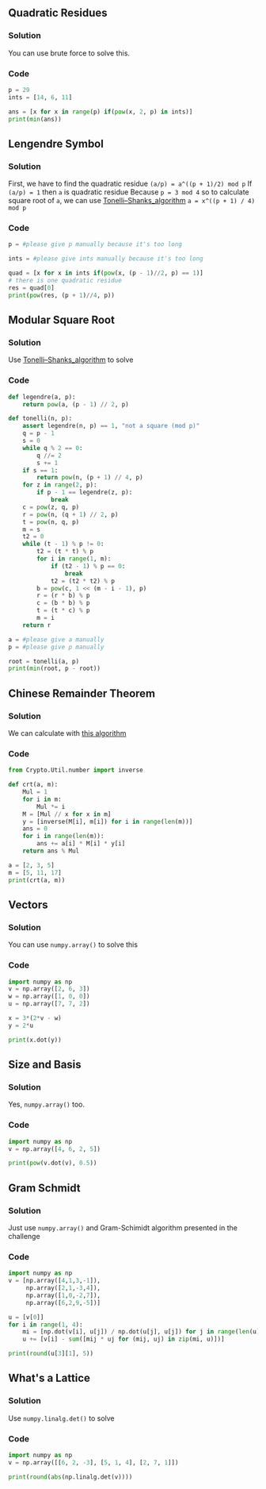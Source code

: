 ## Quadratic Residues
### Solution
You can use brute force to solve this.

### Code

```python
p = 29
ints = [14, 6, 11]

ans = [x for x in range(p) if(pow(x, 2, p) in ints)]
print(min(ans))
```

## Lengendre Symbol
### Solution
First, we have to find the quadratic residue
`(a/p) = a^((p + 1)/2) mod p`
If `(a/p) = 1` then `a` is quadratic residue
Because `p = 3 mod 4`  so to calculate square root of `a`, we can use [Tonelli–Shanks_algorithm](https://en.wikipedia.org/wiki/Tonelli%E2%80%93Shanks_algorithm)
`a = x^((p + 1) / 4) mod p`

### Code

```python
p = #please give p manually because it's too long

ints = #please give ints manually because it's too long

quad = [x for x in ints if(pow(x, (p - 1)//2, p) == 1)]
# there is one quadratic residue
res = quad[0]
print(pow(res, (p + 1)//4, p))
```

## Modular Square Root
### Solution
Use [Tonelli–Shanks_algorithm](https://en.wikipedia.org/wiki/Tonelli%E2%80%93Shanks_algorithm) to solve

### Code

```python
def legendre(a, p):
    return pow(a, (p - 1) // 2, p)

def tonelli(n, p):
    assert legendre(n, p) == 1, "not a square (mod p)"
    q = p - 1
    s = 0
    while q % 2 == 0:
        q //= 2
        s += 1
    if s == 1:
        return pow(n, (p + 1) // 4, p)
    for z in range(2, p):
        if p - 1 == legendre(z, p):
            break
    c = pow(z, q, p)
    r = pow(n, (q + 1) // 2, p)
    t = pow(n, q, p)
    m = s
    t2 = 0
    while (t - 1) % p != 0:
        t2 = (t * t) % p
        for i in range(1, m):
            if (t2 - 1) % p == 0:
                break
            t2 = (t2 * t2) % p
        b = pow(c, 1 << (m - i - 1), p)
        r = (r * b) % p
        c = (b * b) % p
        t = (t * c) % p
        m = i
    return r

a = #please give a manually
p = #please give p manually

root = tonelli(a, p)
print(min(root, p - root))
```

## Chinese Remainder Theorem
### Solution
We can calculate with [this algorithm](https://www.geeksforgeeks.org/introduction-to-chinese-remainder-theorem/)

### Code

```python
from Crypto.Util.number import inverse

def crt(a, m):
    Mul = 1
    for i in m:
        Mul *= i
    M = [Mul // x for x in m]
    y = [inverse(M[i], m[i]) for i in range(len(m))]
    ans = 0
    for i in range(len(m)):
        ans += a[i] * M[i] * y[i]
    return ans % Mul

a = [2, 3, 5]
m = [5, 11, 17]
print(crt(a, m))
```

## Vectors
### Solution
You can use `numpy.array()` to solve this

### Code

```python
import numpy as np
v = np.array([2, 6, 3])
w = np.array([1, 0, 0])
u = np.array([7, 7, 2])

x = 3*(2*v - w)
y = 2*u

print(x.dot(y))
```

## Size and Basis
### Solution
Yes, `numpy.array()` too.

### Code

```python
import numpy as np
v = np.array([4, 6, 2, 5])

print(pow(v.dot(v), 0.5))
```

## Gram Schmidt
### Solution
Just use `numpy.array()` and Gram-Schimidt algorithm presented in the challenge

### Code

```python
import numpy as np
v = [np.array([4,1,3,-1]),
     np.array([2,1,-3,4]),
     np.array([1,0,-2,7]),
     np.array([6,2,9,-5])]

u = [v[0]]
for i in range(1, 4):
    mi = [np.dot(v[i], u[j]) / np.dot(u[j], u[j]) for j in range(len(u))]
    u += [v[i] - sum([mij * uj for (mij, uj) in zip(mi, u)])]

print(round(u[3][1], 5))
```

## What's a Lattice
### Solution
Use `numpy.linalg.det()` to solve

### Code

```python
import numpy as np
v = np.array([[6, 2, -3], [5, 1, 4], [2, 7, 1]])

print(round(abs(np.linalg.det(v))))
```
